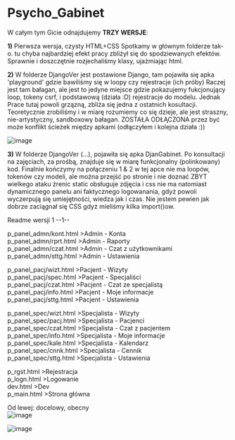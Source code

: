 # Psycho_Gabinet

W całym tym Gicie odnajdujemy **TRZY WERSJE**:

**1)** Pierwsza wersja, czysty HTML+CSS Spotkamy w głównym folderze tak-o.
   tu chyba najbardziej efekt pracy zbliżył się do spodziewanych efektów. Sprawnie i doszczętnie rozjechaliśmy klasy, ujażmiając html.


**2)** W folderze DjangoVer jest postawione Django, tam pojawiła się apka 'playground' gdzie bawiliśmy się w loopy czy rejestracje (ich próby)
   Raczej jest tam bałagan, ale jest to jedyne miejsce gdzie pokazujemy fukcjonujący loop, tokeny csrf, i podstawową (działa :D) rejestracje do modelu.
   Jednak Prace tutaj powoli grzązną, zbliża się jedna z ostatnich kosultacji.
   Teoretycznie zrobiliśmy i w miarę rozumiemy co się dzieje, ale jest straszny, nie-artystyczny, sandboxowy bałagan.
   ZOSTAŁA ODŁĄCZONA przez być może konflikt ścieżek między apkami (odłączyłem i kolejna działa :))


![image](https://user-images.githubusercontent.com/102161796/215811491-fef3f6b3-6cca-469e-8b01-33792e968684.png)


**3)** W folderze DjangoVer (...), pojawiła się apka DjanGabinet. 
   Po konsultacji na zajęciach, za prośbą, znajduje się w miarę funkcjonalny (polinkowany) kod.
   Finalnie kończymy na połączeniu 1 & 2
   w tej apce nie ma loopów, tokenów czy modeli, ale można przejść po stronie i nie doznać ZBYT wielkego ataku źrenic
   static obsługuje zdjęcia i css
   nie ma natomiast dynamicznego panelu ani faktycznego logowanania, gdyż powoli wyczerpują się umiejętności, wiedza jak i czas.
   Nie jestem pewien jak dobrze zaciągnał się CSS gdyż mieliśmy kilka import()ow.





Readme wersji 1
--1--

p_panel_admn/kont.html  >Admin - Konta<br>
p_panel_admn/rprt.html  >Admin - Raporty<br>
p_panel_admn/czat.html  >Admin - Czat z użytkownikami<br>
p_panel_admn/sttg.html  >Admin - Ustawienia<br>

p_panel_pacj/wizt.html  >Pacjent - Wizyty<br>
p_panel_pacj/spec.html  >Pacjent - Specjaliści<br>
p_panel_pacj/czat.html  >Pacjent - Czat ze specjalistą<br>
p_panel_pacj/info.html  >Pacjent - Moje informacje<br>
p_panel_pacj/sttg.html  >Pacjent - Ustawienia<br>

p_panel_spec/wizt.html  >Specjalista - Wizyty<br>
p_panel_spec/pacj.html  >Specjalista - Pacjenci<br>
p_panel_spec/czat.html  >Specjalista - Czat z pacjentem<br>
p_panel_spec/info.html  >Specjalista - Moje informacje<br>
p_panel_spec/kale.html  >Specjalista - Kalendarz<br>
p_panel_spec/cnnk.html  >Specjalista - Cennik<br>
p_panel_spec/sttg.html  >Specjalista - Ustawienia<br>

p_rgst.html             >Rejestracja    <br>
p_logn.html             >Logowanie      <br>
dev.html                >Dev            <br>
p_main.html             >Strona główna  <br>

Od lewej: docelowy, obecny<br>
![image](https://user-images.githubusercontent.com/102161796/204674740-9f5691a9-2a87-4b36-a9d4-26b6d75c3a40.png)

![image](https://user-images.githubusercontent.com/102161796/204674836-9f3b857c-1a58-4fcf-baa8-aadbc9f94be5.png)

